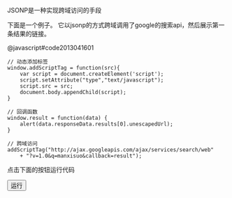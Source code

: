 JSONP是一种实现跨域访问的手段

下面是一个例子。
它以jsonp的方式跨域调用了google的搜索api，然后展示第一条结果的链接。

@javascript#code2013041601

    // 动态添加标签
    window.addScriptTag = function(src){
        var script = document.createElement('script');
        script.setAttribute("type","text/javascript");
        script.src = src;
        document.body.appendChild(script);
    }

    // 回调函数
    window.result = function(data) {
        alert(data.responseData.results[0].unescapedUrl);
    }
     
    // 跨域访问
    addScriptTag("http://ajax.googleapis.com/ajax/services/search/web"
        + "?v=1.0&q=manxisuo&callback=result");
        
点击下面的按钮运行代码

<button onclick="eval($('#code2013041601').text())">运行</button>
